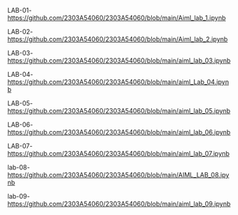 LAB-01-https://github.com/2303A54060/2303A54060/blob/main/Aiml_lab_1.ipynb

LAB-02-https://github.com/2303A54060/2303A54060/blob/main/Aiml_lab_2.ipynb

LAB-03-https://github.com/2303A54060/2303A54060/blob/main/aiml_lab_03.ipynb

LAB-04-https://github.com/2303A54060/2303A54060/blob/main/aiml_Lab_04.ipynb

LAB-05-https://github.com/2303A54060/2303A54060/blob/main/aiml_lab_05.ipynb

LAB-06-https://github.com/2303A54060/2303A54060/blob/main/aiml_lab_06.ipynb

LAB-07-https://github.com/2303A54060/2303A54060/blob/main/aiml_lab_07.ipynb

lab-08-https://github.com/2303A54060/2303A54060/blob/main/AIML_LAB_08.ipynb

lab-09-https://github.com/2303A54060/2303A54060/blob/main/aiml_lab_09.ipynb
